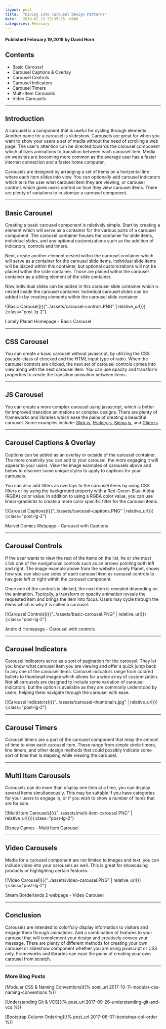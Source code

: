 ```yaml
---
layout: post
title:  "Diving into Carousel Design Patterns"
date:   2018-02-19 23:35:25 -0600
categories: February
---
```



#### Published February 19,2018 by David Horn


## Contents
 * Basic Carousel
 * Carousel Captions & Overlay
 * Carousel Controls
 * Carousel Indicators
 * Carousel Timers
 * Multi-Item Carousels
 * Video Carousels


****

## Introduction

A carousel is a component that is useful for cycling through elements. Another name for a carousel is slideshow. Carousels are great for when you want to show your users a set of media without the need of scrolling a web page. The user’s attention can be directed towards the carousel component which utilizes animations to transition between each carousel item. Media on websites are becoming more common as the average user has a faster internet connection and a faster home computer.

Carousels are designed by arranging a set of items on a horizontal line where each item slides into view. You can optionally add carousel indicators which tells the user what carousel item they are viewing, or carousel controls which gives users control on how they view carousel items. There are plenty of variations to customize a carousel component.


****

## Basic Carousel

Creating a basic carousel component is relatively simple. Start by creating a element which will serve as a container for the various parts of a carousel component. The carousel container houses the container for slide items, individual slides, and any optional customizations such as the addition of indicators, controls and timers.

Next, create another element nested within the carousel container which will serve as a container for the carousel slide items. Individual slide items will be placed within this container, but optional customizations will not be placed within the slide container. Those are placed within the carousel container as a sibling element of the slide container.

Now individual slides can be added in this carousel slide container which is nested inside the carousel container. Individual carousel slides can be added in by creating elements within the carousel slide container.


![Basic Carousel]({{"../assets/carousel-controls.PNG" | relative_url}}){:class="post-lg-2"}
<div class="text-center blog-caption">
Lonely Planet Homepage - Basic Carousel
</div>

****

## CSS Carousel

You can create a basic carousel without javascript, by utilizing the CSS pseudo-class of checked and the HTML input type of radio. When the carousel controls are clicked, the next set of carousel controls comes into view along with the next carousel item. You can use opacity and transform properties to create the transition animation between items.

****

## JS Carousel

You can create a more complex carousel using javascript, which is better for improved transition animations or complex designs. There are plenty of frameworks and libraries which ease the pains of creating a beautiful carousel. Some examples include: [Slick.js](http://kenwheeler.github.io/slick/), [Flickity.js](https://flickity.metafizzy.co/), [Siema.js](https://pawelgrzybek.com/siema/), and [Glide.js](http://glide.jedrzejchalubek.com/).

****

## Carousel Captions & Overlay
Captions can be added as an overlay or outside of the carousel container. The more creativity you can add to your carousel, the more engaging it will appear to your users. View the image examples of carousels above and below to discover some unique styles to apply to captions for your carousels.

You can also add filters as overlays to the carousel items by using CSS filters or by using the background property with a Red-Green-Blue-Alpha (RGBA) color value. In addition to using a RGBA color value, you can use linear-gradients to create a more color specific filter for the carousel items.


![Carousel Captions]({{"../assets/carousel-captions.PNG" | relative_url}}){:class="post-lg-2"}
<div class="text-center blog-caption">
Marvel Comics Webpage - Carousel with Captions
</div>

****

## Carousel Controls
If the user wants to view the rest of the items on the list, he or she must click one of the navigational controls such as an arrows pointing both left and right. The image example above from the website Lonely Planet, shows how you can also use sides of each carousel item as carousel controls to navigate left or right within the carousel component.

Once one of the controls is clicked, the next item is revealed depending on the animation. Typically, a transform or opacity animation reveals the requested item and brings the item into focus. Users may cycle through the items which is why it is called a carousel.

![Carousel Controls]({{"../assets/basic-carousel.PNG" | relative_url}}){:class="post-lg-2"}
<div class="text-center blog-caption">
Android Homepage - Carousel with controls
</div>

****

## Carousel Indicators
Carousel indicators serve as a sort of pagination for the carousel. They let you know what carousel item you are viewing and offer a quick jump back to any one of the carousel items. Carousel indicators range from colored bullets to thumbnail images which allows for a wide array of customization. Not all carousels are designed to include some variation of carousel indicators, but the option is available as they are commonly understood by users, helping them navigate through the carousel with ease.

![Carousel Indicators]({{"../assets/carousel-thumbnails.jpg" | relative_url}}){:class="post-lg-2"}

****

## Carousel Timers
Carousel timers are a part of the carousel component that relay the amount of time to view each carousel item. These range from simple circle timers, line timers, and other design methods that could possibly indicate some sort of time that is elapsing while viewing the carousel.

****

## Multi Item Carousels
Carousels can do more than display one item at a time, you can display several items simultaneously. This may be suitable if you have categories for your users to engage in, or if you wish to show a number of items that are for sale.

![Multi Item Carousels]({{"../assets/multi-item-carousel.PNG" | relative_url}}){:class="post-lg-2"}
<div class="text-center blog-caption">
Disney Games - Multi Item Carousel
</div>

****

## Video Carousels
Media for a carousel component are not limited to images and text, you can include video into your carousels as well. This is great for showcasing products or highlighting certain features.

![Video Carousel]({{"../assets/video-carousel.PNG" | relative_url}}){:class="post-lg-2"}
<div class="text-center blog-caption">
Steam Borderlands 2 webpage - Video Carousel
</div>

****

## Conclusion
Carousels are intended to colorfully display information to visitors and engage them through animations. Add a combination of features to your carousel that will complement your design and creatively convey your message. There are plenty of different methods for creating your own carousel or slideshow component whether you are using javascript or CSS only. Frameworks and libraries can ease the pains of creating your own carousel from scratch.

****


### More Blog Posts
[Modular CSS & Naming Conventions]({% post_url 2017-10-11-modular-css-naming-conventions %})

[Understanding Git & VCS]({% post_url 2017-09-26-understanding-git-and-vcs %})

[Bootstrap Column Ordering]({% post_url 2017-08-07-bootstrap-col-order %})
